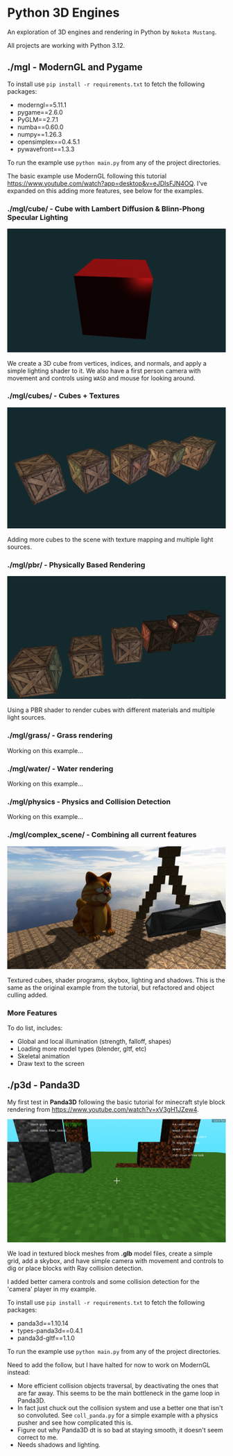 # Python 3D Engines

An exploration of 3D engines and rendering in Python by `Nokota Mustang`.

All projects are working with Python 3.12.

## ./mgl - ModernGL and Pygame

To install use `pip install -r requirements.txt` to fetch the following packages:

- moderngl==5.11.1
- pygame==2.6.0
- PyGLM==2.7.1
- numba==0.60.0
- numpy==1.26.3
- opensimplex==0.4.5.1
- pywavefront==1.3.3

To run the example use `python main.py` from any of the project directories.

The basic example use ModernGL following this tutorial <https://www.youtube.com/watch?app=desktop&v=eJDIsFJN4OQ>. I've expanded on this adding more features, see below for the examples.

### ./mgl/cube/ - Cube with Lambert Diffusion & Blinn-Phong Specular Lighting

![Screenshots](./screenshots/moderngl_0.PNG)

We create a 3D cube from vertices, indices, and normals, and apply a simple lighting shader to it. We also have a first person camera with movement and controls using `WASD` and mouse for looking around.

### ./mgl/cubes/ - Cubes + Textures

![Screenshots](./screenshots/moderngl_3.PNG)

Adding more cubes to the scene with texture mapping and multiple light sources.

### ./mgl/pbr/ - Physically Based Rendering

![Screenshots](./screenshots/moderngl_1.PNG)

Using a PBR shader to render cubes with different materials and multiple light sources.

### ./mgl/grass/ - Grass rendering

Working on this example...

### ./mgl/water/ - Water rendering

Working on this example...

### ./mgl/physics - Physics and Collision Detection

Working on this example...

### ./mgl/complex_scene/ - Combining all current features

![Screenshots](./screenshots/moderngl_2.PNG)

Textured cubes, shader programs, skybox, lighting and shadows. This is the same as the original example from the tutorial, but refactored and object culling added.

### More Features

To do list, includes:

- Global and local illumination (strength, falloff, shapes)
- Loading more model types (blender, gltf, etc)
- Skeletal animation
- Draw text to the screen

## ./p3d - Panda3D

My first test in **Panda3D** following the basic tutorial for minecraft style block rendering from <https://www.youtube.com/watch?v=xV3gH1JZew4>.

![Screenshots](./screenshots/panda_1.PNG)

We load in textured block meshes from **.glb** model files, create a simple grid, add a skybox, and have simple camera with movement and controls to dig or place blocks with Ray collision detection.

I added better camera controls and some collision detection for the 'camera' player in my example.

To install use `pip install -r requirements.txt` to fetch the following packages:

- panda3d==1.10.14
- types-panda3d==0.4.1
- panda3d-gltf==1.1.0

To run the example use `python main.py` from any of the project directories.

Need to add the follow, but I have halted for now to work on ModernGL instead:

- More efficient collision objects traversal, by deactivating the ones that are far away. This seems to be the main bottleneck in the game loop in Panda3D.
- In fact just chuck out the collision system and use a better one that isn't so convoluted. See `coll_panda.py` for a simple example with a physics pusher and see how complicated this is.
- Figure out why Panda3D dt is so bad at staying smooth, it doesn't seem correct to me.
- Needs shadows and lighting.
